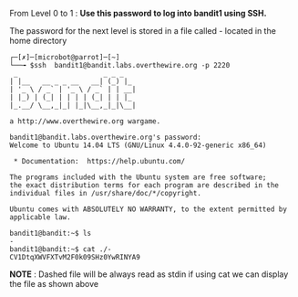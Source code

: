 From Level 0 to 1 : **Use this password to log into bandit1 using SSH.**

The password for the next level is stored in a file called - located in the home directory

```shell
┌─[✗]─[microbot@parrot]─[~]
└──╼ $ssh  bandit1@bandit.labs.overthewire.org -p 2220
 _                     _ _ _   
| |__   __ _ _ __   __| (_) |_ 
| '_ \ / _` | '_ \ / _` | | __|
| |_) | (_| | | | | (_| | | |_ 
|_.__/ \__,_|_| |_|\__,_|_|\__|
                               
a http://www.overthewire.org wargame.

bandit1@bandit.labs.overthewire.org's password: 
Welcome to Ubuntu 14.04 LTS (GNU/Linux 4.4.0-92-generic x86_64)

 * Documentation:  https://help.ubuntu.com/

The programs included with the Ubuntu system are free software;
the exact distribution terms for each program are described in the
individual files in /usr/share/doc/*/copyright.

Ubuntu comes with ABSOLUTELY NO WARRANTY, to the extent permitted by
applicable law.

bandit1@bandit:~$ ls
-
bandit1@bandit:~$ cat ./-
CV1DtqXWVFXTvM2F0k09SHz0YwRINYA9
```

**NOTE** : Dashed file will be always read as stdin if using cat we can display the file as shown above 
